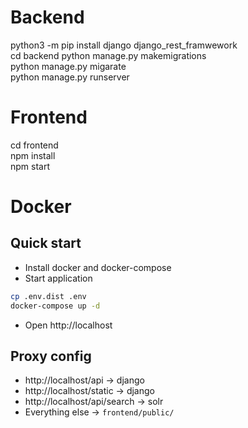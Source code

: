 # Backend
python3 -m pip install django django_rest_framwework  
cd backend 
python manage.py makemigrations  
python manage.py migarate  
python manage.py runserver  

# Frontend
cd frontend  
npm install  
npm start  

# Docker

## Quick start

* Install docker and docker-compose
* Start application

```bash
cp .env.dist .env
docker-compose up -d
```

* Open http://localhost

## Proxy config

* http://localhost/api -> django
* http://localhost/static -> django
* http://localhost/api/search -> solr
* Everything else -> `frontend/public/`